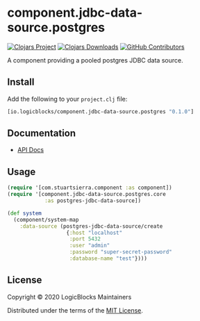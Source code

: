 # component.jdbc-data-source.postgres

[![Clojars Project](https://img.shields.io/clojars/v/io.logicblocks/component.jdbc-data-source.postgres.svg)](https://clojars.org/io.logicblocks/component.jdbc-data-source.postgres)
[![Clojars Downloads](https://img.shields.io/clojars/dt/io.logicblocks/component.jdbc-data-source.postgres.svg)](https://clojars.org/io.logicblocks/component.jdbc-data-source.postgres)
[![GitHub Contributors](https://img.shields.io/github/contributors-anon/logicblocks/component.jdbc-data-source.postgres.svg)](https://github.com/logicblocks/component.jdbc-data-source.postgres/graphs/contributors)

A component providing a pooled postgres JDBC data source.

## Install

Add the following to your `project.clj` file:

```clj
[io.logicblocks/component.jdbc-data-source.postgres "0.1.0"]
```

## Documentation

* [API Docs](https://logicblocks.github.io/component.jdbc-data-source.postgres/index.html)

## Usage

```clojure
(require '[com.stuartsierra.component :as component])
(require '[component.jdbc-data-source.postgres.core 
            :as postgres-jdbc-data-source])

(def system
  (component/system-map
    :data-source (postgres-jdbc-data-source/create
                   {:host "localhost"
                    :port 5432
                    :user "admin"
                    :password "super-secret-password"
                    :database-name "test"})))
```

## License

Copyright &copy; 2020 LogicBlocks Maintainers

Distributed under the terms of the 
[MIT License](http://opensource.org/licenses/MIT).
